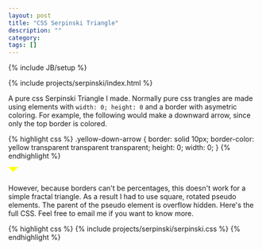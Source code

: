 ```yaml
---
layout: post
title: "CSS Serpinski Triangle"
description: ""
category: 
tags: []
---
```

{% include JB/setup %}

{% include projects/serpinski/index.html %}

A pure css Serpinski Triangle I made. Normally pure css trangles are made using elements with `width: 0; height: 0` and a border with asymetric coloring. For example, the following would make a downward arrow, since only the top border is colored.

{% highlight css %}
.yellow-down-arrow {
  border: solid 10px;
  border-color: yellow transparent transparent transparent;
  height: 0;
  width: 0;
}
{% endhighlight %}

<style>
.yellow-down-arrow {
  border: solid 10px;
  border-color: yellow transparent transparent transparent;
  height: 0;
  width: 0;
}
</style>

<div class="yellow-down-arrow">&nbsp;</div>

However, because borders can't be percentages, this doesn't work for a simple fractal triangle. As a result I had to use square, rotated pseudo elements. The parent of the pseudo element is overflow hidden. Here's the full CSS. Feel free to email me if you want to know more.

{% highlight css %}
{% include projects/serpinski/serpinski.css %}
{% endhighlight %}

